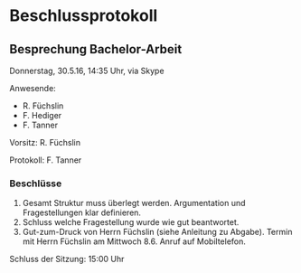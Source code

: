 # Beschlussprotokoll

## Besprechung Bachelor-Arbeit

Donnerstag, 30.5.16, 14:35 Uhr, via Skype

Anwesende:

*   R. Füchslin
*   F. Hediger
*   F. Tanner

Vorsitz: R. Füchslin

Protokoll: F. Tanner

### Beschlüsse

1.  Gesamt Struktur muss überlegt werden. Argumentation und Fragestellungen klar definieren.
2.  Schluss welche Fragestellung wurde wie gut beantwortet.
3.  Gut-zum-Druck von Herrn Füchslin (siehe Anleitung zu Abgabe).
    Termin mit Herrn Füchslin am Mittwoch 8.6. Anruf auf Mobiltelefon.

Schluss der Sitzung: 15:00 Uhr
